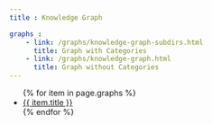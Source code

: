 ```yaml
---
title : Knowledge Graph

graphs :
    - link: /graphs/knowledge-graph-subdirs.html
      title: Graph with Categories
    - link: /graphs/knowledge-graph.html
      title: Graph without Categories
---
```


<ul>
   {% for item in page.graphs %}
      <li><a href="{{ item.link }}">{{ item.title }}</a></li>
   {% endfor %}
</ul>
